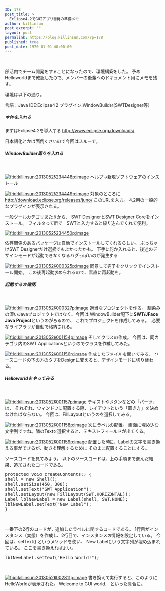 ```yaml
---
ID: 178
post_title: >
  Eclipse4.2でGUIアプリ開発の準備メモ
author: killinsun
post_excerpt: ""
layout: post
permalink: https://blog.killinsun.com/?p=178
published: true
post_date: 1970-01-01 00:00:00
---
```

&nbsp;
<div class="section">

部活内でチーム開発をすることになったので、環境構築をした。
予めHelloworldまで確認したので、メンバーの後輩へのドキュメント用にメモを残す。


環境は以下の通り。

言語：Java
IDE:Eclipse4.2
プラグイン:WindowBuilder(SWTDesigner等）
<h5>本体を入れる</h5>
まずはEclipse4.2を導入する
<a href="http://www.eclipse.org/downloads/" target="_blank" rel="noopener">http://www.eclipse.org/downloads/</a>

日本語化とかは面倒くさいので今回はスルーで。
<h5>WindowBuilder周りを入れる</h5>
&nbsp;

<a class="hatena-fotolife" href="http://f.hatena.ne.jp/killinsun/20130525234448" target="_blank" rel="noopener"><img class="hatena-fotolife" title="f:id:killinsun:20130525234448p:image" src="https://cdn-ak.f.st-hatena.com/images/fotolife/k/killinsun/20130525/20130525234448.png" alt="f:id:killinsun:20130525234448p:image" /></a>
ヘルプ→新規ソフトウェアのインストール


<a class="hatena-fotolife" href="http://f.hatena.ne.jp/killinsun/20130525234449" target="_blank" rel="noopener"><img class="hatena-fotolife" title="f:id:killinsun:20130525234449p:image" src="https://cdn-ak.f.st-hatena.com/images/fotolife/k/killinsun/20130525/20130525234449.png" alt="f:id:killinsun:20130525234449p:image" /></a>
対象のところに
<a href="http://download.eclipse.org/releases/juno/" target="_blank" rel="noopener">http://download.eclipse.org/releases/juno/</a>
このURLを入力。
4.2用の一般的なプラグインが表示される。

一般ツールカテゴリあたりから、
SWT DesignerとSWT Designer Coreをインストール。
フィルタって所で　SWTと入力すると絞り込んでくれて便利。


<a class="hatena-fotolife" href="http://f.hatena.ne.jp/killinsun/20130525234450" target="_blank" rel="noopener"><img class="hatena-fotolife" title="f:id:killinsun:20130525234450p:image" src="https://cdn-ak.f.st-hatena.com/images/fotolife/k/killinsun/20130525/20130525234450.png" alt="f:id:killinsun:20130525234450p:image" /></a>

依存関係のあるパッケージは自動でインストールしてくれるらしい。
ぶっちゃけSWT Designerだけ選択でもよかったかも。
下手に何か入れると、後述のデザインモードが起動できなくなるバグっぽいのが発生する


<a class="hatena-fotolife" href="http://f.hatena.ne.jp/killinsun/20130526000325" target="_blank" rel="noopener"><img class="hatena-fotolife" title="f:id:killinsun:20130526000325p:image" src="https://cdn-ak.f.st-hatena.com/images/fotolife/k/killinsun/20130526/20130526000325.png" alt="f:id:killinsun:20130526000325p:image" /></a>
同意して完了をクリックでインストール開始。
この後再起動求められるので、素直に再起動を。
<h5>起動するか確認</h5>
&nbsp;

<a class="hatena-fotolife" href="http://f.hatena.ne.jp/killinsun/20130526000327" target="_blank" rel="noopener"><img class="hatena-fotolife" title="f:id:killinsun:20130526000327p:image" src="https://cdn-ak.f.st-hatena.com/images/fotolife/k/killinsun/20130526/20130526000327.png" alt="f:id:killinsun:20130526000327p:image" /></a>
適当なプロジェクトを作る。
馴染みの深いJavaプロジェクトではなく、今回は
WindowBuilder配下に<span class="deco" style="font-weight: bold;">SWT/JFace Java Project</span>というのがあるので、
これでプロジェクトを作成してみる。　必要なライブラリが自動で格納される。


<a class="hatena-fotolife" href="http://f.hatena.ne.jp/killinsun/20130526001154" target="_blank" rel="noopener"><img class="hatena-fotolife" title="f:id:killinsun:20130526001154p:image" src="https://cdn-ak.f.st-hatena.com/images/fotolife/k/killinsun/20130526/20130526001154.png" alt="f:id:killinsun:20130526001154p:image" /></a>
そしてクラスの作成。
今回は、同カテゴリ内のSWT Applicationsというのでクラスを作成してみた。


<a class="hatena-fotolife" href="http://f.hatena.ne.jp/killinsun/20130526001156" target="_blank" rel="noopener"><img class="hatena-fotolife" title="f:id:killinsun:20130526001156p:image" src="https://cdn-ak.f.st-hatena.com/images/fotolife/k/killinsun/20130526/20130526001156.png" alt="f:id:killinsun:20130526001156p:image" /></a>
作成したファイルを開いてみる。
ソースコードの下の方のタブをDesignに変えると、デザインモードに切り替わる。
<h5>Helloworldをやってみる</h5>
&nbsp;

<a class="hatena-fotolife" href="http://f.hatena.ne.jp/killinsun/20130526001157" target="_blank" rel="noopener"><img class="hatena-fotolife" title="f:id:killinsun:20130526001157p:image" src="https://cdn-ak.f.st-hatena.com/images/fotolife/k/killinsun/20130526/20130526001157.png" alt="f:id:killinsun:20130526001157p:image" /></a>
テキストやボタンなどの「パーツ」は、
それぞれ、ウィンドウに配置する際、レイアウトという「置き方」を決めなければならない。
今回は、FillLayoutというのを選択してみる。

<a class="hatena-fotolife" href="http://f.hatena.ne.jp/killinsun/20130526001158" target="_blank" rel="noopener"><img class="hatena-fotolife" title="f:id:killinsun:20130526001158p:image" src="https://cdn-ak.f.st-hatena.com/images/fotolife/k/killinsun/20130526/20130526001158.png" alt="f:id:killinsun:20130526001158p:image" /></a>
次にラベルの配置。
画面に埋め込む文字列ですね。隣のTextを選択すると、テキストフィールドが出てくる。


<a class="hatena-fotolife" href="http://f.hatena.ne.jp/killinsun/20130526001159" target="_blank" rel="noopener"><img class="hatena-fotolife" title="f:id:killinsun:20130526001159p:image" src="https://cdn-ak.f.st-hatena.com/images/fotolife/k/killinsun/20130526/20130526001159.png" alt="f:id:killinsun:20130526001159p:image" /></a>
配置した時に、Labelの文字を書き換える事ができるが、動きを理解するために
そのまま配置することにする。

ソースコードを見てみよう。
以下のソースコードは、上の手順まで進んだ結果、追加されたコードである。
<pre class="syntax-highlight"><span class="synType">protected</span> <span class="synType">void</span> createContents() {
shell = <span class="synStatement">new</span> Shell();
shell.setSize(<span class="synConstant">450</span>, <span class="synConstant">300</span>);
shell.setText(<span class="synConstant">"SWT Application"</span>);
shell.setLayout(<span class="synStatement">new</span> FillLayout(SWT.HORIZONTAL));
Label lblNewLabel = <span class="synStatement">new</span> Label(shell, SWT.NONE);
lblNewLabel.setText(<span class="synConstant">"New Label"</span>);
}
</pre>
&nbsp;

一番下の2行のコードが、追加したラベルに関するコードである。
1行目がインスタンス（実態）を作成し、2行目で、インスタンスの情報を設定している。
今回は、setText() というメソッドを使い、 New Labelという文字列が埋め込まれている。
ここを書き換えればよい。
<pre class="syntax-highlight">lblNewLabel.setText("Hello World!");
</pre>
&nbsp;

<a class="hatena-fotolife" href="http://f.hatena.ne.jp/killinsun/20130526002811" target="_blank" rel="noopener"><img class="hatena-fotolife" title="f:id:killinsun:20130526002811p:image" src="https://cdn-ak.f.st-hatena.com/images/fotolife/k/killinsun/20130526/20130526002811.png" alt="f:id:killinsun:20130526002811p:image" /></a>
書き換えて実行すると、このようにHelloWorldが表示された。
Welcome to GUI world.　といった具合に。

</div>